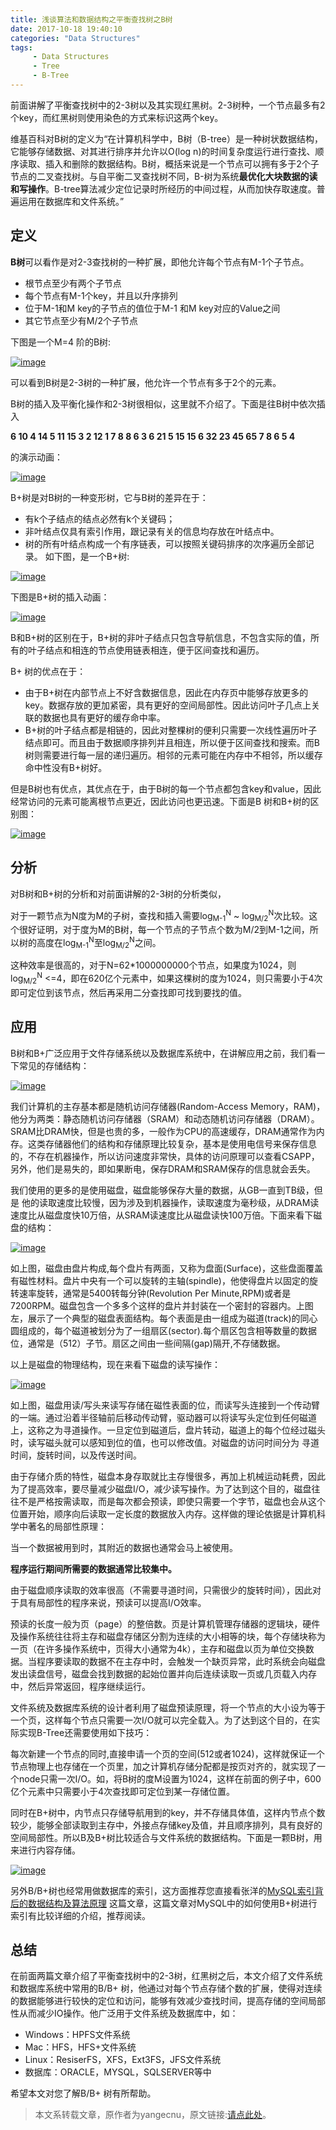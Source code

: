 ```yaml
---
title: 浅谈算法和数据结构之平衡查找树之B树
date: 2017-10-18 19:40:10
categories: "Data Structures"
tags: 
     - Data Structures
     - Tree
     - B-Tree
---
```


前面讲解了平衡查找树中的2-3树以及其实现红黑树。2-3树种，一个节点最多有2个key，而红黑树则使用染色的方式来标识这两个key。

维基百科对B树的定义为“在计算机科学中，B树（B-tree）是一种树状数据结构，它能够存储数据、对其进行排序并允许以O(log n)的时间复杂度运行进行查找、顺序读取、插入和删除的数据结构。B树，概括来说是一个节点可以拥有多于2个子节点的二叉查找树。与自平衡二叉查找树不同，B-树为系统**最优化大块数据的读和写操作**。B-tree算法减少定位记录时所经历的中间过程，从而加快存取速度。普遍运用在数据库和文件系统。”

<!-- more -->

## 定义

**B树**可以看作是对2-3查找树的一种扩展，即他允许每个节点有M-1个子节点。

- 根节点至少有两个子节点
- 每个节点有M-1个key，并且以升序排列
- 位于M-1和M key的子节点的值位于M-1 和M key对应的Value之间
- 其它节点至少有M/2个子节点

下图是一个M=4 阶的B树:

[![image][image 1]][image 1]


可以看到B树是2-3树的一种扩展，他允许一个节点有多于2个的元素。

B树的插入及平衡化操作和2-3树很相似，这里就不介绍了。下面是往B树中依次插入

**6 10 4 14 5 11 15 3 2 12 1 7 8 8 6 3 6 21 5 15 15 6 32 23 45 65 7 8 6 5 4**

的演示动画：

[![image][image 2]][image 2]

B+树是对B树的一种变形树，它与B树的差异在于：

- 有k个子结点的结点必然有k个关键码；
- 非叶结点仅具有索引作用，跟记录有关的信息均存放在叶结点中。
- 树的所有叶结点构成一个有序链表，可以按照关键码排序的次序遍历全部记录。
如下图，是一个B+树:

[![image][image 3]][image 3]

下图是B+树的插入动画：

[![image][image 4]][image 4]

B和B+树的区别在于，B+树的非叶子结点只包含导航信息，不包含实际的值，所有的叶子结点和相连的节点使用链表相连，便于区间查找和遍历。

B+ 树的优点在于：

- 由于B+树在内部节点上不好含数据信息，因此在内存页中能够存放更多的key。数据存放的更加紧密，具有更好的空间局部性。因此访问叶子几点上关联的数据也具有更好的缓存命中率。
- B+树的叶子结点都是相链的，因此对整棵树的便利只需要一次线性遍历叶子结点即可。而且由于数据顺序排列并且相连，所以便于区间查找和搜索。而B树则需要进行每一层的递归遍历。相邻的元素可能在内存中不相邻，所以缓存命中性没有B+树好。

但是B树也有优点，其优点在于，由于B树的每一个节点都包含key和value，因此经常访问的元素可能离根节点更近，因此访问也更迅速。下面是B 树和B+树的区别图：

[![image][image 5]][image 5]

## 分析

对B树和B+树的分析和对前面讲解的2-3树的分析类似，

对于一颗节点为N度为M的子树，查找和插入需要log<sub>M-1</sub><sup>N</sup> ~ log<sub>M/2</sub><sup>N</sup>次比较。这个很好证明，对于度为M的B树，每一个节点的子节点个数为M/2到M-1之间，所以树的高度在log<sub>M-1</sub><sup>N</sup>至log<sub>M/2</sub><sup>N</sup>之间。

这种效率是很高的，对于N=62*1000000000个节点，如果度为1024，则log<sub>M/2</sub><sup>N</sup> <=4，即在620亿个元素中，如果这棵树的度为1024，则只需要小于4次即可定位到该节点，然后再采用二分查找即可找到要找的值。

## 应用

B树和B+广泛应用于文件存储系统以及数据库系统中，在讲解应用之前，我们看一下常见的存储结构：

[![image][image 6]][image 6]

我们计算机的主存基本都是随机访问存储器(Random-Access Memory，RAM)，他分为两类：静态随机访问存储器（SRAM）和动态随机访问存储器（DRAM）。SRAM比DRAM快，但是也贵的多，一般作为CPU的高速缓存，DRAM通常作为内存。这类存储器他们的结构和存储原理比较复杂，基本是使用电信号来保存信息的，不存在机器操作，所以访问速度非常快，具体的访问原理可以查看CSAPP，另外，他们是易失的，即如果断电，保存DRAM和SRAM保存的信息就会丢失。

我们使用的更多的是使用磁盘，磁盘能够保存大量的数据，从GB一直到TB级，但是 他的读取速度比较慢，因为涉及到机器操作，读取速度为毫秒级，从DRAM读速度比从磁盘度快10万倍，从SRAM读速度比从磁盘读快100万倍。下面来看下磁盘的结构：

[![image][image 7]][image 7]


如上图，磁盘由盘片构成,每个盘片有两面，又称为盘面(Surface)，这些盘面覆盖有磁性材料。盘片中央有一个可以旋转的主轴(spindle)，他使得盘片以固定的旋转速率旋转，通常是5400转每分钟(Revolution Per Minute,RPM)或者是7200RPM。磁盘包含一个多多个这样的盘片并封装在一个密封的容器内。上图左，展示了一个典型的磁盘表面结构。每个表面是由一组成为磁道(track)的同心圆组成的，每个磁道被划分为了一组扇区(sector).每个扇区包含相等数量的数据位，通常是（512）子节。扇区之间由一些间隔(gap)隔开,不存储数据。

以上是磁盘的物理结构，现在来看下磁盘的读写操作：

[![image][image 8]][image 8]

如上图，磁盘用读/写头来读写存储在磁性表面的位，而读写头连接到一个传动臂的一端。通过沿着半径轴前后移动传动臂，驱动器可以将读写头定位到任何磁道上，这称之为寻道操作。一旦定位到磁道后，盘片转动，磁道上的每个位经过磁头时，读写磁头就可以感知到位的值，也可以修改值。对磁盘的访问时间分为 寻道时间，旋转时间，以及传送时间。

由于存储介质的特性，磁盘本身存取就比主存慢很多，再加上机械运动耗费，因此为了提高效率，要尽量减少磁盘I/O，减少读写操作。为了达到这个目的，磁盘往往不是严格按需读取，而是每次都会预读，即使只需要一个字节，磁盘也会从这个位置开始，顺序向后读取一定长度的数据放入内存。这样做的理论依据是计算机科学中著名的局部性原理：

当一个数据被用到时，其附近的数据也通常会马上被使用。

**程序运行期间所需要的数据通常比较集中。**

由于磁盘顺序读取的效率很高（不需要寻道时间，只需很少的旋转时间），因此对于具有局部性的程序来说，预读可以提高I/O效率。

预读的长度一般为页（page）的整倍数。页是计算机管理存储器的逻辑块，硬件及操作系统往往将主存和磁盘存储区分割为连续的大小相等的块，每个存储块称为一页（在许多操作系统中，页得大小通常为4k），主存和磁盘以页为单位交换数据。当程序要读取的数据不在主存中时，会触发一个缺页异常，此时系统会向磁盘发出读盘信号，磁盘会找到数据的起始位置并向后连续读取一页或几页载入内存中，然后异常返回，程序继续运行。

文件系统及数据库系统的设计者利用了磁盘预读原理，将一个节点的大小设为等于一个页，这样每个节点只需要一次I/O就可以完全载入。为了达到这个目的，在实际实现B-Tree还需要使用如下技巧：

每次新建一个节点的同时,直接申请一个页的空间(512或者1024)，这样就保证一个节点物理上也存储在一个页里，加之计算机存储分配都是按页对齐的，就实现了一个node只需一次I/O。如，将B树的度M设置为1024，这样在前面的例子中，600亿个元素中只需要小于4次查找即可定位到某一存储位置。

同时在B+树中，内节点只存储导航用到的key，并不存储具体值，这样内节点个数较少，能够全部读取到主存中，外接点存储key及值，并且顺序排列，具有良好的空间局部性。所以B及B+树比较适合与文件系统的数据结构。下面是一颗B树，用来进行内容存储。

[![image][image 9]][image 9]

另外B/B+树也经常用做数据库的索引，这方面推荐您直接看张洋的[MySQL索引背后的数据结构及算法原理][1] 这篇文章，这篇文章对MySQL中的如何使用B+树进行索引有比较详细的介绍，推荐阅读。

## 总结

在前面两篇文章介绍了平衡查找树中的2-3树，红黑树之后，本文介绍了文件系统和数据库系统中常用的B/B+ 树，他通过对每个节点存储个数的扩展，使得对连续的数据能够进行较快的定位和访问，能够有效减少查找时间，提高存储的空间局部性从而减少IO操作。他广泛用于文件系统及数据库中，如：

- Windows：HPFS文件系统
- Mac：HFS，HFS+文件系统
- Linux：ResiserFS，XFS，Ext3FS，JFS文件系统
- 数据库：ORACLE，MYSQL，SQLSERVER等中

希望本文对您了解B/B+ 树有所帮助。

>本文系转载文章，原作者为yangecnu，原文链接:[请点此处][2]。

[image 1]: http://qn.mintools.net/Introduce-B-Tree-and-B-Plus-Tree-1.png
[image 2]: http://qn.mintools.net/Introduce-B-Tree-and-B-Plus-Tree-2.gif
[image 3]: http://qn.mintools.net/Introduce-B-Tree-and-B-Plus-Tree-3.png
[image 4]: http://qn.mintools.net/Introduce-B-Tree-and-B-Plus-Tree-4.gif
[image 5]: http://qn.mintools.net/Introduce-B-Tree-and-B-Plus-Tree-5.png
[image 6]: http://qn.mintools.net/Introduce-B-Tree-and-B-Plus-Tree-6.png
[image 7]: http://qn.mintools.net/Introduce-B-Tree-and-B-Plus-Tree-7.png
[image 8]: http://qn.mintools.net/Introduce-B-Tree-and-B-Plus-Tree-8.png
[image 9]: http://qn.mintools.net/Introduce-B-Tree-and-B-Plus-Tree-9.png

[1]: http://blog.codinglabs.org/articles/theory-of-mysql-index.html
[2]: http://www.cnblogs.com/yangecnu/p/Introduce-B-Tree-and-B-Plus-Tree.html